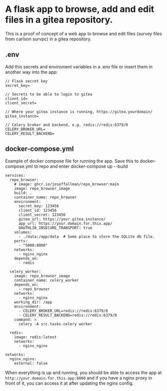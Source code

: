 # A flask app to browse, add and edit files in a gitea repository.
This is a proof of concept of a web app to browse and edit files (survey files from carlson survpc) in a gitea repository.

## .env
Add this secrets and enviroment variables in a .env file or insert them in another way into the app:
```
// Flask secret key
secret_key=

// Secrets to be able to login to gitea
client_id=
client_secret=

// Where your gitea instance is running, https://gitea.yourdomain/
gitea_instance=

// Celery broker and backend, e.g. redis://redis:6379/0
CELERY_BROKER_URL=
CELERY_RESULT_BACKEND=
```

## docker-compose.yml
Example of docker compose file for running the app.
Save this to docker-compose.yml to repo and enter
docker-compose up --build
```
services:
  repo_browser:
    # image: ghcr.io/joseffallman/repo_browser:main
    image: repo_browser_image
    build: .
    container_name: repo_browser
    environment:
      secret_key: 123456
      client_id: 123456
      client_secret: 123456
      gitea_url: https://your.gitea.instance/
      app_url: https://your.domain.for.this.app/
      OAUTHLIB_INSECURE_TRANSPORT: true
    volumes:
      - ./data:/app/data  # Some place to store the SQLite db file.
    ports:
      - "5000:8000"
    networks:
      - nginx_nginx
    depends_on:
      - redis

  celery_worker:
    image: repo_browser_image
    container_name: celery_worker
    depends_on:
      - repo_browser
    networks:
      - nginx_nginx
    working_dir: /app
    environment:
      - CELERY_BROKER_URL=redis://redis:6379/0
      - CELERY_RESULT_BACKEND=redis://redis:6379/0
    command: >
      celery -A src.tasks.celery worker

  redis:
    image: redis:latest
    networks:
      - nginx_nginx

networks:
  nginx_nginx:
    external: false

```

When everything is up and running, you should be able to access the app at `http://your.domain.for.this.app:8000` and if you have a nginx proxy in front of it, you can access it at after updating the nginx config.